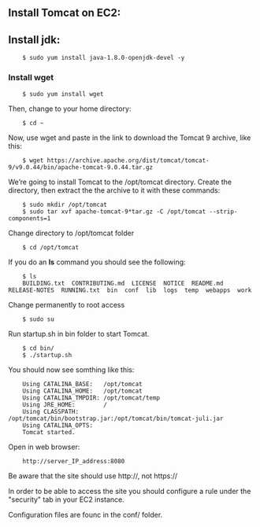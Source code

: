 
<!-- JS use if these pages are used as githubpages. can be deleted if used elsewhere -->
<script src="https://code.jquery.com/jquery-3.2.1.min.js"></script>
<script src="script.js"></script>

## Install Tomcat on EC2:

## Install jdk:
```
	$ sudo yum install java-1.8.0-openjdk-devel -y
```

### Install wget

```
	$ sudo yum install wget
```

Then, change to your home directory:    

```
	$ cd ~
```
Now, use wget and paste in the link to download the Tomcat 9 archive, like this:
```
	$ wget https://archive.apache.org/dist/tomcat/tomcat-9/v9.0.44/bin/apache-tomcat-9.0.44.tar.gz

```

We’re going to install Tomcat to the /opt/tomcat directory. Create the directory, then extract the the archive to it with these commands:

```
	$ sudo mkdir /opt/tomcat
	$ sudo tar xvf apache-tomcat-9*tar.gz -C /opt/tomcat --strip-components=1
```

Change directory to /opt/tomcat folder

```
	$ cd /opt/tomcat
```

If you do an **ls** command you should see the following:

```
	$ ls
	BUILDING.txt  CONTRIBUTING.md  LICENSE  NOTICE  README.md  RELEASE-NOTES  RUNNING.txt  bin  conf  lib  logs  temp  webapps  work
```

Change permanently to root access

```
	$ sudo su
```

Run startup.sh in bin folder to start Tomcat.    

```
	$ cd bin/
	$ ./startup.sh
```

You should now see somthing like this:

```
	Using CATALINA_BASE:   /opt/tomcat
	Using CATALINA_HOME:   /opt/tomcat
	Using CATALINA_TMPDIR: /opt/tomcat/temp
	Using JRE_HOME:        /
	Using CLASSPATH:       /opt/tomcat/bin/bootstrap.jar:/opt/tomcat/bin/tomcat-juli.jar
	Using CATALINA_OPTS:   
	Tomcat started.
```

Open in web browser:

```
	http://server_IP_address:8080
```

Be aware that the site should use http://, not https://

In order to be able to access the site you should configure a rule under the "security" tab in your EC2 instance.  


Configuration files are founc in the conf/ folder.

